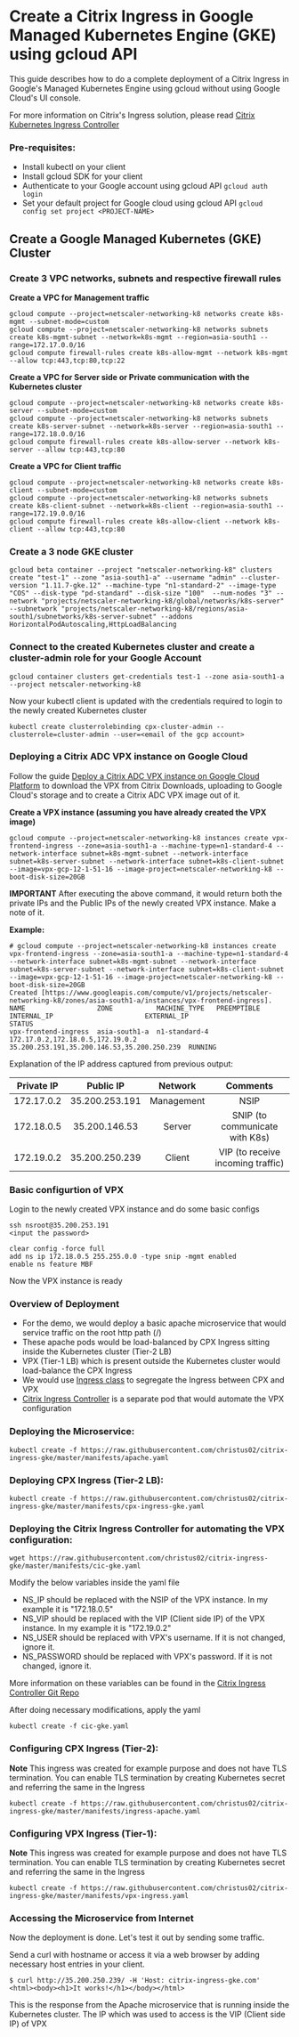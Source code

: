 # Create a Citrix Ingress in Google Managed Kubernetes Engine (GKE) using gcloud API

This guide describes how to do a complete deployment of a Citrix Ingress in Google's Managed Kubernetes Engine using gcloud without using Google Cloud's UI console.

For more information on Citrix's Ingress solution, please read [Citrix Kubernetes Ingress Controller](https://github.com/citrix/citrix-k8s-ingress-controller)

### Pre-requisites:

* Install kubectl on your client
* Install gcloud SDK for your client
* Authenticate to your Google account using gcloud API `gcloud auth login`
* Set your default project for Google cloud using gcloud API `gcloud config set project <PROJECT-NAME>`

## Create a Google Managed Kubernetes (GKE) Cluster 

### Create 3 VPC networks, subnets and respective firewall rules

**Create a VPC for Management traffic**
```
gcloud compute --project=netscaler-networking-k8 networks create k8s-mgmt --subnet-mode=custom
gcloud compute --project=netscaler-networking-k8 networks subnets create k8s-mgmt-subnet --network=k8s-mgmt --region=asia-south1 --range=172.17.0.0/16
gcloud compute firewall-rules create k8s-allow-mgmt --network k8s-mgmt --allow tcp:443,tcp:80,tcp:22
```

**Create a VPC for Server side or Private communication with the Kubernetes cluster**
```
gcloud compute --project=netscaler-networking-k8 networks create k8s-server --subnet-mode=custom
gcloud compute --project=netscaler-networking-k8 networks subnets create k8s-server-subnet --network=k8s-server --region=asia-south1 --range=172.18.0.0/16
gcloud compute firewall-rules create k8s-allow-server --network k8s-server --allow tcp:443,tcp:80
```

**Create a VPC for Client traffic**
```
gcloud compute --project=netscaler-networking-k8 networks create k8s-client --subnet-mode=custom
gcloud compute --project=netscaler-networking-k8 networks subnets create k8s-client-subnet --network=k8s-client --region=asia-south1 --range=172.19.0.0/16
gcloud compute firewall-rules create k8s-allow-client --network k8s-client --allow tcp:443,tcp:80
```

### Create a 3 node GKE cluster

```
gcloud beta container --project "netscaler-networking-k8" clusters create "test-1" --zone "asia-south1-a" --username "admin" --cluster-version "1.11.7-gke.12" --machine-type "n1-standard-2" --image-type "COS" --disk-type "pd-standard" --disk-size "100"  --num-nodes "3" --network "projects/netscaler-networking-k8/global/networks/k8s-server" --subnetwork "projects/netscaler-networking-k8/regions/asia-south1/subnetworks/k8s-server-subnet" --addons HorizontalPodAutoscaling,HttpLoadBalancing
```

### Connect to the created Kubernetes cluster and create a cluster-admin role for your Google Account

```
gcloud container clusters get-credentials test-1 --zone asia-south1-a --project netscaler-networking-k8 
```
Now your kubectl client is updated with the credentials required to login to the newly created Kubernetes cluster

```
kubectl create clusterrolebinding cpx-cluster-admin --clusterrole=cluster-admin --user=<email of the gcp account>
```

### Deploying a Citrix ADC VPX instance on Google Cloud

Follow the guide [Deploy a Citrix ADC VPX instance on Google Cloud Platform](https://docs.citrix.com/en-us/citrix-adc/12-1/deploying-vpx/deploy-vpx-google-cloud.html) to download the VPX from Citrix Downloads, uploading to Google Cloud's storage and to create a Citrix ADC VPX image out of it.

**Create a VPX instance (assuming you have already created the VPX image)**
```
gcloud compute --project=netscaler-networking-k8 instances create vpx-frontend-ingress --zone=asia-south1-a --machine-type=n1-standard-4 --network-interface subnet=k8s-mgmt-subnet --network-interface subnet=k8s-server-subnet --network-interface subnet=k8s-client-subnet --image=vpx-gcp-12-1-51-16 --image-project=netscaler-networking-k8 --boot-disk-size=20GB
```

**IMPORTANT**
After executing the above command, it would return both the private IPs and the Public IPs of the newly created VPX instance. Make a note of it.

**Example:**

```
# gcloud compute --project=netscaler-networking-k8 instances create vpx-frontend-ingress --zone=asia-south1-a --machine-type=n1-standard-4 --network-interface subnet=k8s-mgmt-subnet --network-interface subnet=k8s-server-subnet --network-interface subnet=k8s-client-subnet --image=vpx-gcp-12-1-51-16 --image-project=netscaler-networking-k8 --boot-disk-size=20GB
Created [https://www.googleapis.com/compute/v1/projects/netscaler-networking-k8/zones/asia-south1-a/instances/vpx-frontend-ingress].
NAME                  ZONE           MACHINE_TYPE   PREEMPTIBLE  INTERNAL_IP                       EXTERNAL_IP                                  STATUS
vpx-frontend-ingress  asia-south1-a  n1-standard-4               172.17.0.2,172.18.0.5,172.19.0.2  35.200.253.191,35.200.146.53,35.200.250.239  RUNNING
```

Explanation of the IP address captured from previous output:

| Private IP |    Public IP   |   Network  |              Comments             |
|:----------:|:--------------:|:----------:|:---------------------------------:|
| 172.17.0.2 | 35.200.253.191 | Management | NSIP                              |
| 172.18.0.5 | 35.200.146.53  | Server     | SNIP (to communicate with K8s)    |
| 172.19.0.2 | 35.200.250.239 | Client     | VIP (to receive incoming traffic) |

### Basic configurtion of VPX

Login to the newly created VPX instance and do some basic configs

```
ssh nsroot@35.200.253.191
<input the password>

clear config -force full
add ns ip 172.18.0.5 255.255.0.0 -type snip -mgmt enabled
enable ns feature MBF
```
Now the VPX instance is ready

### Overview of Deployment

* For the demo, we would deploy a basic apache microservice that would service traffic on the root http path (/)
* These apache pods would be load-balanced by CPX Ingress sitting inside the Kubernetes cluster (Tier-2 LB)
* VPX (Tier-1 LB) which is present outside the Kubernetes cluster would load-balance the CPX Ingress
* We would use [Ingress class](https://github.com/citrix/citrix-k8s-ingress-controller/blob/master/docs/ingress-class.md) to segregate the Ingress between CPX and VPX
* [Citrix Ingress Controller](https://github.com/citrix/citrix-k8s-ingress-controller) is a separate pod that would automate the VPX configuration

### Deploying the Microservice:
```
kubectl create -f https://raw.githubusercontent.com/christus02/citrix-ingress-gke/master/manifests/apache.yaml
```

### Deploying CPX Ingress (Tier-2 LB):
```
kubectl create -f https://raw.githubusercontent.com/christus02/citrix-ingress-gke/master/manifests/cpx-ingress-gke.yaml
```

### Deploying the Citrix Ingress Controller for automating the VPX configuration:
```
wget https://raw.githubusercontent.com/christus02/citrix-ingress-gke/master/manifests/cic-gke.yaml
```
Modify the below variables inside the yaml file

* NS_IP should be replaced with the NSIP of the VPX instance. In my example it is "172.18.0.5"
* NS_VIP should be replaced with the VIP (Client side IP) of the VPX instance. In my example it is "172.19.0.2"
* NS_USER should be replaced with VPX's username. If it is not changed, ignore it.
* NS_PASSWORD should be replaced with VPX's password. If it is not changed, ignore it.

More information on these variables can be found in the [Citrix Ingress Controller Git Repo](https://github.com/citrix/citrix-k8s-ingress-controller/tree/master/deployment/baremetal)

After doing necessary modifications, apply the yaml
```
kubectl create -f cic-gke.yaml
```

### Configuring CPX Ingress (Tier-2):

**Note**
This ingress was created for example purpose and does not have TLS termination. You can enable TLS termination by creating Kubernetes secret and referring the same in the Ingress

```
kubectl create -f https://raw.githubusercontent.com/christus02/citrix-ingress-gke/master/manifests/ingress-apache.yaml
```

### Configuring VPX Ingress (Tier-1):

**Note**
This ingress was created for example purpose and does not have TLS termination. You can enable TLS termination by creating Kubernetes secret and referring the same in the Ingress

```
kubectl create -f https://raw.githubusercontent.com/christus02/citrix-ingress-gke/master/manifests/vpx-ingress.yaml
```

### Accessing the Microservice from Internet

Now the deployment is done. Let's test it out by sending some traffic.

Send a curl with hostname or access it via a web browser by adding necessary host entries in your client.

```
$ curl http://35.200.250.239/ -H 'Host: citrix-ingress-gke.com'
<html><body><h1>It works!</h1></body></html>
```

This is the response from the Apache microservice that is running inside the Kubernetes cluster.
The IP which was used to access is the VIP (Client side IP) of VPX
